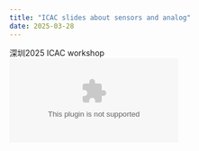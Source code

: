 ```yaml
---
title: "ICAC slides about sensors and analog"
date: 2025-03-28
---
```


深圳2025 ICAC workshop    
![slides](_blogs/images/slides.zip)

